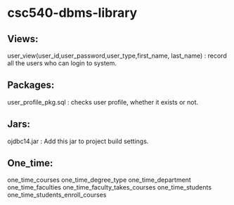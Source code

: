 # csc540-dbms-library

Views:
------------------
user_view(user_id,user_password,user_type,first_name, last_name) : record all the users who can login to system.

Packages:
----------------
user_profile_pkg.sql : checks user profile, whether it exists or not.

Jars:
-----------------
ojdbc14.jar : Add this jar to project build settings.

One_time:
-----------------
one_time_courses
one_time_degree_type
one_time_department
one_time_faculties
one_time_faculty_takes_courses
one_time_students
one_time_students_enroll_courses
